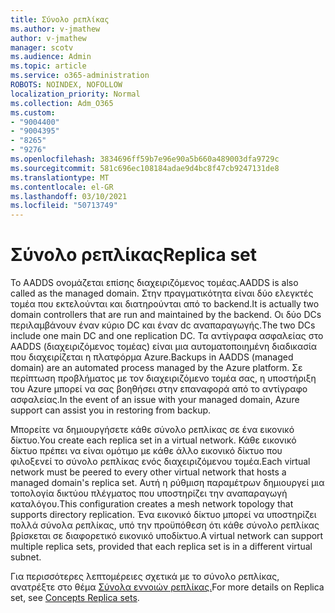 ```yaml
---
title: Σύνολο ρεπλίκας
ms.author: v-jmathew
author: v-jmathew
manager: scotv
ms.audience: Admin
ms.topic: article
ms.service: o365-administration
ROBOTS: NOINDEX, NOFOLLOW
localization_priority: Normal
ms.collection: Adm_O365
ms.custom:
- "9004400"
- "9004395"
- "8265"
- "9276"
ms.openlocfilehash: 3834696ff59b7e96e90a5b660a489003dfa9729c
ms.sourcegitcommit: 581c696ec108184adae9d4bc8f47cb9247131de8
ms.translationtype: MT
ms.contentlocale: el-GR
ms.lasthandoff: 03/10/2021
ms.locfileid: "50713749"
---
```

# <a name="replica-set"></a><span data-ttu-id="2b40f-102">Σύνολο ρεπλίκας</span><span class="sxs-lookup"><span data-stu-id="2b40f-102">Replica set</span></span>

<span data-ttu-id="2b40f-103">Το AADDS ονομάζεται επίσης διαχειριζόμενος τομέας.</span><span class="sxs-lookup"><span data-stu-id="2b40f-103">AADDS is also called as the managed domain.</span></span> <span data-ttu-id="2b40f-104">Στην πραγματικότητα είναι δύο ελεγκτές τομέα που εκτελούνται και διατηρούνται από το backend.</span><span class="sxs-lookup"><span data-stu-id="2b40f-104">It is actually two domain controllers that are run and maintained by the backend.</span></span> <span data-ttu-id="2b40f-105">Οι δύο DCs περιλαμβάνουν έναν κύριο DC και έναν dc αναπαραγωγής.</span><span class="sxs-lookup"><span data-stu-id="2b40f-105">The two DCs include one main DC and one replication DC.</span></span> <span data-ttu-id="2b40f-106">Τα αντίγραφα ασφαλείας στο AADDS (διαχειριζόμενος τομέας) είναι μια αυτοματοποιημένη διαδικασία που διαχειρίζεται η πλατφόρμα Azure.</span><span class="sxs-lookup"><span data-stu-id="2b40f-106">Backups in AADDS (managed domain) are an automated process managed by the Azure platform.</span></span> <span data-ttu-id="2b40f-107">Σε περίπτωση προβλήματος με τον διαχειριζόμενο τομέα σας, η υποστήριξη του Azure μπορεί να σας βοηθήσει στην επαναφορά από το αντίγραφο ασφαλείας.</span><span class="sxs-lookup"><span data-stu-id="2b40f-107">In the event of an issue with your managed domain, Azure support can assist you in restoring from backup.</span></span>

<span data-ttu-id="2b40f-108">Μπορείτε να δημιουργήσετε κάθε σύνολο ρεπλίκας σε ένα εικονικό δίκτυο.</span><span class="sxs-lookup"><span data-stu-id="2b40f-108">You create each replica set in a virtual network.</span></span> <span data-ttu-id="2b40f-109">Κάθε εικονικό δίκτυο πρέπει να είναι ομότιμο με κάθε άλλο εικονικό δίκτυο που φιλοξενεί το σύνολο ρεπλίκας ενός διαχειριζόμενου τομέα.</span><span class="sxs-lookup"><span data-stu-id="2b40f-109">Each virtual network must be peered to every other virtual network that hosts a managed domain's replica set.</span></span> <span data-ttu-id="2b40f-110">Αυτή η ρύθμιση παραμέτρων δημιουργεί μια τοπολογία δικτύου πλέγματος που υποστηρίζει την αναπαραγωγή καταλόγου.</span><span class="sxs-lookup"><span data-stu-id="2b40f-110">This configuration creates a mesh network topology that supports directory replication.</span></span> <span data-ttu-id="2b40f-111">Ένα εικονικό δίκτυο μπορεί να υποστηρίζει πολλά σύνολα ρεπλίκας, υπό την προϋπόθεση ότι κάθε σύνολο ρεπλίκας βρίσκεται σε διαφορετικό εικονικό υποδίκτυο.</span><span class="sxs-lookup"><span data-stu-id="2b40f-111">A virtual network can support multiple replica sets, provided that each replica set is in a different virtual subnet.</span></span>

<span data-ttu-id="2b40f-112">Για περισσότερες λεπτομέρειες σχετικά με το σύνολο ρεπλίκας, ανατρέξτε στο θέμα [Σύνολα εννοιών ρεπλίκας.](https://docs.microsoft.com/azure/active-directory-domain-services/concepts-replica-sets)</span><span class="sxs-lookup"><span data-stu-id="2b40f-112">For more details on Replica set, see [Concepts Replica sets](https://docs.microsoft.com/azure/active-directory-domain-services/concepts-replica-sets).</span></span>
